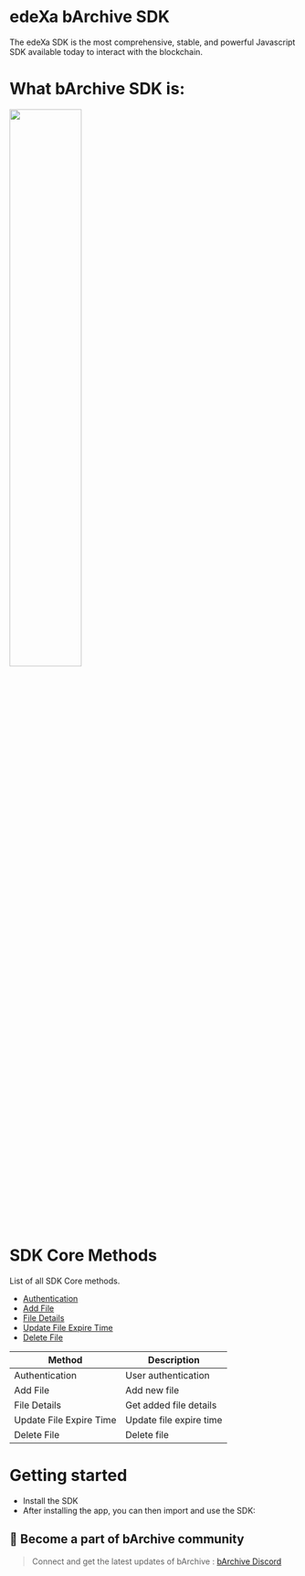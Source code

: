 # edeXa bArchive SDK

The edeXa SDK is the most comprehensive, stable, and powerful Javascript SDK available today to interact with the blockchain.

# What bArchive SDK is:

[<img src="https://account-files-bucket.s3.ap-south-1.amazonaws.com/accounts/assets/images/edexa-blue.svg" width="50%">](https://youtu.be/-9YlRpETt7U 'Now at edeXa')

# SDK Core Methods

List of all SDK Core methods.

- [Authentication](/docs-md/barchive/authenticate.md)
- [Add File](/docs-md/barchive/file_add.md)
- [File Details](/docs-md/barchive/file_details.md)
- [Update File Expire Time](/docs-md/barchive/update_file.md)
- [Delete File](/docs-md/barchive/update_file.md)

| Method                   | Description                                    |
| ------------------------ | ------------------------ |
| Authentication           | User authentication      |
| Add File                 | Add new file             |
| File Details             | Get added file details   |
| Update File Expire Time  | Update file expire time  |
| Delete File              | Delete file              |


# Getting started

- Install the SDK
- After installing the app, you can then import and use the SDK:

## 🖖 Become a part of bArchive community

> Connect and get the latest updates of bArchive : [bArchive Discord](https://discord.gg/mzqgaUz6)
